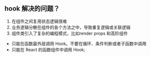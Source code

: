 ## hook 解决的问题？
1. 在组件之间复用状态逻辑很难
2. 业务逻辑分散在组件的各个方法之中，导致重复逻辑或关联逻辑
3. 组件类引入了复杂的编程模式，比如render props 和高阶组件

<!-- 可以说一下hook的限制 或者说是使用规则 -->
- 只能在函数最外层调用 Hook。不要在循环、条件判断或者子函数中调用
- 只能在 React 的函数组件中调用 Hook;